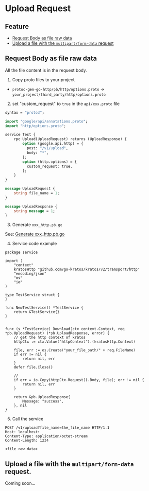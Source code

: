 # Upload Request

## Feature

- [Request Body as file raw data](#request-body-as-file-raw-data)
- [Upload a file with the `multipart/form-data` request](#upload-a-file-with-the-multipartform-data-request)

## Request Body as file raw data

All the file content is in the request body.

1. Copy proto files to your project

- `protoc-gen-go-http/pb/http/options.proto` -> `your_project/third_party/http/options.proto`

2. set "custom_request" to `true` in the `api/xxx.proto` file

```proto
syntax = "proto3";

import "google/api/annotations.proto";
import "http/options.proto";

service Test {
    rpc Upload(UploadRequest) returns (UploadResponse) {
        option (google.api.http) = {
          post: "/v1/upload",
          body: "*",
        };
        option (http.options) = {
          custom_request: true,
        };
    }
}

message UploadRequest {
    string file_name = 1;
}

message UploadResponse {
    string message = 1;
}

```

3. Generate `xxx_http.pb.go`

See: [Generate xxx_http.pb.go](../README.md#generate-xxx_http.pb.go)

4. Service code example

```golang
package service

import (
	"context"
	kratosHttp "github.com/go-kratos/kratos/v2/transport/http"
	"encoding/json"
	"os"
	"io"
)

type TestService struct {
}

func NewTestService() *TestService {
	return &TestService{}
}


func (s *TestService) Download(ctx context.Context, req *pb.UploadRequest) (*pb.UploadResponse, error) {
	// get the http context of kratos
	httpCtx := ctx.Value("httpContext").(kratosHttp.Context)
	
	file, err := os.Create("your_file_path/" + req.FileName)
	if err != nil {
		return nil, err
	}
	defer file.Close()
	
	// 
	if err = io.Copy(httpCtx.Request().Body, file); err != nil {
		return nil, err
    }
	
    return &pb.UploadResponse{
		Message: "success",
    }, nil
}
```

5. Call the service

```http request
POST /v1/upload?file_name=the_file_name HTTP/1.1
Host: localhost:
Content-Type: application/octet-stream
Content-Length: 1234

<file raw data>
```


## Upload a file with the `multipart/form-data` request.

Coming soon...

